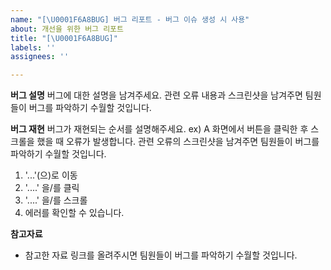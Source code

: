 ```yaml
---
name: "[\U0001F6A8BUG] 버그 리포트 - 버그 이슈 생성 시 사용"
about: 개선을 위한 버그 리포트
title: "[\U0001F6A8BUG]"
labels: ''
assignees: ''

---
```


**버그 설명**
버그에 대한 설명을 남겨주세요.
관련 오류 내용과 스크린샷을 남겨주면 팀원들이 버그를 파악하기 수월할 것입니다.

**버그 재현**
버그가 재현되는 순서를 설명해주세요.
ex) A 화면에서 버튼을 클릭한 후 스크롤을 했을 때 오류가 발생합니다.
관련 오류의 스크린샷을 남겨주면 팀원들이 버그를 파악하기 수월할 것입니다.
1. '...'(으)로 이동
2. '....' 을/를 클릭
3. '....' 을/를 스크롤
4. 에러를 확인할 수 있습니다.

**참고자료**
* 참고한 자료 링크를 올려주시면 팀원들이 버그를 파악하기 수월할 것입니다.
